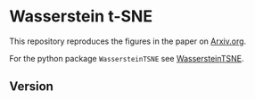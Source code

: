 # Wasserstein t-SNE 

This repository reproduces the figures in the paper on [Arxiv.org](https://Arxiv.org).

For the python package `WassersteinTSNE` see [WassersteinTSNE](https://github.com/fsvbach/WassersteinTSNE).

## Version 